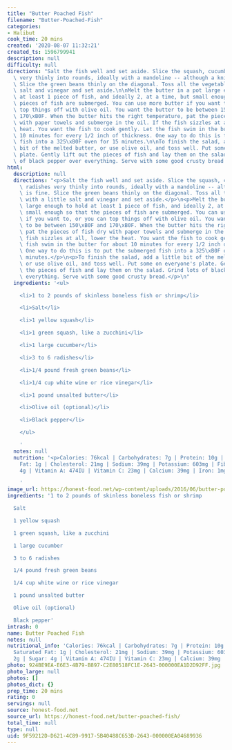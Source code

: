```yaml
---
title: "Butter Poached Fish"
filename: "Butter-Poached-Fish"
categories:
- Halibut
cook_time: 20 mins
created: '2020-08-07 11:32:21'
created_ts: 1596799941
description: null
difficulty: null
directions: "Salt the fish well and set aside. Slice the squash, cucumber and radishes\
  \ very thinly into rounds, ideally with a mandoline -- although a knife is fine.\
  \ Slice the green beans thinly on the diagonal. Toss all the vegetables with a little\
  \ salt and vinegar and set aside.\n\nMelt the butter in a pot large enough to hold\
  \ at least 1 piece of fish, and ideally 2, at a time, but small enough so that the\
  \ pieces of fish are submerged. You can use more butter if you want to, or you can\
  \ top things off with olive oil. You want the butter to be between 150\xB0F and\
  \ 170\xB0F. When the butter hits the right temperature, pat the pieces of fish dry\
  \ with paper towels and submerge in the oil. If the fish sizzles at all, lower the\
  \ heat. You want the fish to cook gently. Let the fish swim in the butter for about\
  \ 10 minutes for every 1/2 inch of thickness. One way to do this is to put the submerged\
  \ fish into a 325\xB0F oven for 15 minutes.\n\nTo finish the salad, add a little\
  \ bit of the melted butter, or use olive oil, and toss well. Put some on everyone's\
  \ plate. Gently lift out the pieces of fish and lay them on the salad. Grind lots\
  \ of black pepper over everything. Serve with some good crusty bread."
html:
  description: null
  directions: "<p>Salt the fish well and set aside. Slice the squash, cucumber and\
    \ radishes very thinly into rounds, ideally with a mandoline -- although a knife\
    \ is fine. Slice the green beans thinly on the diagonal. Toss all the vegetables\
    \ with a little salt and vinegar and set aside.</p>\n<p>Melt the butter in a pot\
    \ large enough to hold at least 1 piece of fish, and ideally 2, at a time, but\
    \ small enough so that the pieces of fish are submerged. You can use more butter\
    \ if you want to, or you can top things off with olive oil. You want the butter\
    \ to be between 150\xB0F and 170\xB0F. When the butter hits the right temperature,\
    \ pat the pieces of fish dry with paper towels and submerge in the oil. If the\
    \ fish sizzles at all, lower the heat. You want the fish to cook gently. Let the\
    \ fish swim in the butter for about 10 minutes for every 1/2 inch of thickness.\
    \ One way to do this is to put the submerged fish into a 325\xB0F oven for 15\
    \ minutes.</p>\n<p>To finish the salad, add a little bit of the melted butter,\
    \ or use olive oil, and toss well. Put some on everyone's plate. Gently lift out\
    \ the pieces of fish and lay them on the salad. Grind lots of black pepper over\
    \ everything. Serve with some good crusty bread.</p>\n"
  ingredients: '<ul>

    <li>1 to 2 pounds of skinless boneless fish or shrimp</li>

    <li>Salt</li>

    <li>1 yellow squash</li>

    <li>1 green squash, like a zucchini</li>

    <li>1 large cucumber</li>

    <li>3 to 6 radishes</li>

    <li>1/4 pound fresh green beans</li>

    <li>1/4 cup white wine or rice vinegar</li>

    <li>1 pound unsalted butter</li>

    <li>Olive oil (optional)</li>

    <li>Black pepper</li>

    </ul>

    '
  notes: null
  nutrition: '<p>Calories: 76kcal | Carbohydrates: 7g | Protein: 10g | Fat: 1g | Saturated
    Fat: 1g | Cholesterol: 21mg | Sodium: 39mg | Potassium: 603mg | Fiber: 2g | Sugar:
    4g | Vitamin A: 474IU | Vitamin C: 23mg | Calcium: 39mg | Iron: 1mg</p>

    '
image_url: https://honest-food.net/wp-content/uploads/2016/06/butter-poached-halibut.jpg
ingredients: '1 to 2 pounds of skinless boneless fish or shrimp

  Salt

  1 yellow squash

  1 green squash, like a zucchini

  1 large cucumber

  3 to 6 radishes

  1/4 pound fresh green beans

  1/4 cup white wine or rice vinegar

  1 pound unsalted butter

  Olive oil (optional)

  Black pepper'
intrash: 0
name: Butter Poached Fish
notes: null
nutritional_info: 'Calories: 76kcal | Carbohydrates: 7g | Protein: 10g | Fat: 1g |
  Saturated Fat: 1g | Cholesterol: 21mg | Sodium: 39mg | Potassium: 603mg | Fiber:
  2g | Sugar: 4g | Vitamin A: 474IU | Vitamin C: 23mg | Calcium: 39mg | Iron: 1mg'
photo: 924BE9EA-E6E3-4B79-B897-C2E80518FC1E-2643-000000EA1D2D92FF.jpg
photo_large: null
photos: []
photos_dict: {}
prep_time: 20 mins
rating: 0
servings: null
source: honest-food.net
source_url: https://honest-food.net/butter-poached-fish/
total_time: null
type: null
uid: 9F59212D-D621-4C89-9917-5B40488C653D-2643-000000EA04689936
---
```

